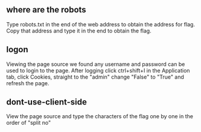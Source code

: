 ## where are the robots
Type robots.txt in the end of the web address to obtain the address for flag. Copy that address and type it in the end to obtain the flag.
## logon
Viewing the page source we found any username and password can be used to login to the page. After logging click ctrl+shift+I in the Application tab, click Cookies, straight to the "admin" change "False" to "True" and refresh the page.
## dont-use-client-side
View the page source and type the characters of the flag one by one in the order of "split no"
